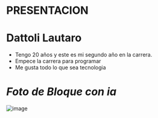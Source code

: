 # **PRESENTACION** 
# **Dattoli Lautaro** #

- Tengo 20 años y este es mi segundo año en la carrera.
- Empece la carrera para programar 
- Me gusta todo lo que sea tecnologia




# *Foto de Bloque con ia* #
![image](https://github.com/pdepviernestm/2024-presentacion-lautarodattoli/assets/134455121/9fd4b98c-93e7-483d-8611-7eafc39a23c5)
